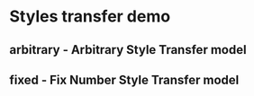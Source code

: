 # Styles transfer demo

## arbitrary - Arbitrary Style Transfer model
## fixed - Fix Number Style Transfer model